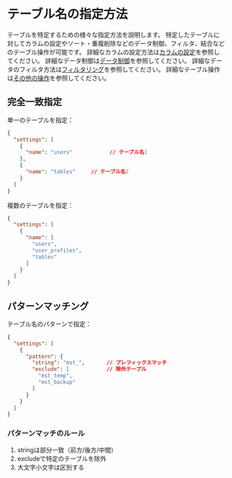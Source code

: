 # テーブル名の指定方法

テーブルを特定するための様々な指定方法を説明します。
特定したテーブルに対してカラムの設定やソート・重複削除などのデータ制御、フィルタ、結合などのテーブル操作が可能です。
詳細なカラムの設定方法は[カラムの設定](03-column-settings.md)を参照してください。
詳細なデータ制御は[データ制御](04-data-control.md)を参照してください。
詳細なデータのフィルタ方法は[フィルタリング](05-filtering.md)を参照してください。
詳細なテーブル操作は[その他の操作](06-operations.md)を参照してください。

## 完全一致指定

単一のテーブルを指定：
```json
{
  "settings": [
    {
      "name": "users"            // テーブル名1
    },
    {
      "name": "tables"     // テーブル名2
    }
  ]
}
```

複数のテーブルを指定：
```json
{
  "settings": [
    {
      "name": [
        "users",
        "user_profiles",
        "tables"
      ]
    }
  ]
}
```

## パターンマッチング

テーブル名のパターンで指定：
```json
{
  "settings": [
    {
      "pattern": {
        "string": "mst_",       // プレフィックスマッチ
        "exclude": [            // 除外テーブル
          "mst_temp",
          "mst_backup"
        ]
      }
    }
  ]
}
```

### パターンマッチのルール
1. stringは部分一致（前方/後方/中間）
2. excludeで特定のテーブルを除外
3. 大文字小文字は区別する
